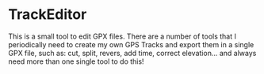 # TrackEditor

This is a small tool to edit GPX files. There are a number of tools that I periodically need to create my own GPS Tracks and export them in a single GPX file, such as: cut, split, revers, add time, correct elevation... and always need more than one single tool to do this!
